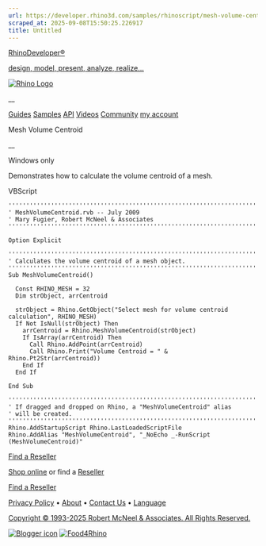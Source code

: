 ```yaml
---
url: https://developer.rhino3d.com/samples/rhinoscript/mesh-volume-centroid/
scraped_at: 2025-09-08T15:50:25.226917
title: Untitled
---
```


[RhinoDeveloper®](/)

[design, model, present, analyze, realize...](/)

[![Rhino Logo](https://developer.rhino3d.com/images/rhinodevlogo.png)](/)

__

[Guides](https://developer.rhino3d.com/guides)
[Samples](https://developer.rhino3d.com/samples)
[API](https://developer.rhino3d.com/api)
[Videos](https://developer.rhino3d.com/videos)
[Community](https://discourse.mcneel.com/c/rhino-developer) [my account
](https://www.rhino3d.com/my-account/ "Manage your account, licenses, and
teams")

Mesh Volume Centroid

__

Windows only

Demonstrates how to calculate the volume centroid of a mesh.

VBScript

    
    
    '''''''''''''''''''''''''''''''''''''''''''''''''''''''''''''''''''''''''''''
    ' MeshVolumeCentroid.rvb -- July 2009
    ' Mary Fugier, Robert McNeel & Associates
    '''''''''''''''''''''''''''''''''''''''''''''''''''''''''''''''''''''''''''''
    
    Option Explicit
    
    '''''''''''''''''''''''''''''''''''''''''''''''''''''''''''''''''''''''''''''
    ' Calculates the volume centroid of a mesh object.
    '''''''''''''''''''''''''''''''''''''''''''''''''''''''''''''''''''''''''''''
    Sub MeshVolumeCentroid()
    
      Const RHINO_MESH = 32
      Dim strObject, arrCentroid
    
      strObject = Rhino.GetObject("Select mesh for volume centroid calculation", RHINO_MESH)
      If Not IsNull(strObject) Then
        arrCentroid = Rhino.MeshVolumeCentroid(strObject)
        If IsArray(arrCentroid) Then
          Call Rhino.AddPoint(arrCentroid)
          Call Rhino.Print("Volume Centroid = " & Rhino.Pt2Str(arrCentroid))
        End If
      End If
    
    End Sub
    
    '''''''''''''''''''''''''''''''''''''''''''''''''''''''''''''''''''''''''''''
    ' If dragged and dropped on Rhino, a "MeshVolumeCentroid" alias
    ' will be created.
    '''''''''''''''''''''''''''''''''''''''''''''''''''''''''''''''''''''''''''''
    Rhino.AddStartupScript Rhino.LastLoadedScriptFile
    Rhino.AddAlias "MeshVolumeCentroid", "_NoEcho _-RunScript (MeshVolumeCentroid)"
    

  

[Find a Reseller](https://www.rhino3d.com/sales)

[Shop online](https://www.rhino3d.com/store) or find a
[Reseller](https://www.rhino3d.com/sales)

[Find a Reseller](https://www.rhino3d.com/sales)

[Privacy Policy](https://www.rhino3d.com/privacy) •
[About](https://www.rhino3d.com/mcneel/about) • [Contact
Us](https://www.rhino3d.com/mcneel/contact) • [
Language](https://www.rhino3d.com/language "Change to a different region or
language")

[Copyright © 1993-2025 Robert McNeel & Associates. All Rights
Reserved.](https://www.rhino3d.com/mcneel/about)

[](https://www.facebook.com/McNeelRhinoceros/)
[](https://twitter.com/bobmcneel) [](https://www.linkedin.com/groups/75313/)
[](https://www.youtube.com/user/RhinoGuide/videos) [](https://vimeo.com/rhino)
[![Blogger
icon](https://developer.rhino3d.com/images/blogger.svg)](http://blog.rhino3d.com/)
[![Food4Rhino](https://developer.rhino3d.com/images/f4r_icon_01.svg)](https://www.food4rhino.com)

